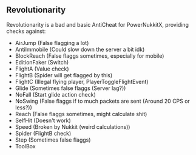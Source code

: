 Revolutionarity
-

Revolutionarity is a bad and basic AntiCheat for PowerNukkitX, providing checks against:
- AirJump (False flagging a lot)
- AntiImmobile (Could slow down the server a bit idk)
- BlockReach (False flaggs sometimes, especially for mobile)
- EditionFaker (Switch)
- FlightA (Value check)
- FlightB (Spider will get flagged by this)
- FlightC (Illegal flying player, PlayerToggleFlightEvent)
- Glide (Sometimes false flaggs (Server lag?))
- NoFall (Start glide action check)
- NoSwing (False flaggs if to much packets are sent (Around 20 CPS or less?))
- Reach (False flaggs sometimes, might calculate shit)
- SelfHit (Doesn't work)
- Speed (Broken by Nukkit (weird calculations))
- Spider (FlightB check)
- Step (Sometimes false flaggs)
- ToolBox
